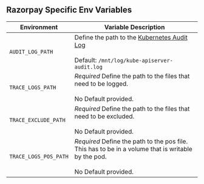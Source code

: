 ## Razorpay Specific Env Variables

Environment | Variable Description
----------- | --------------------
`AUDIT_LOG_PATH`|Define the path to the [Kubernetes Audit Log](https://kubernetes.io/docs/tasks/debug-application-cluster/audit/) <br/><br/> Default: `/mnt/log/kube-apiserver-audit.log`
`TRACE_LOGS_PATH`| *Required* Define the path to the files that need to be logged. <br/><br/> No Default provided. 
`TRACE_EXCLUDE_PATH`| *Required* Define the path to the files that need to be excluded. <br/><br/> No Default provided. 
`TRACE_LOGS_POS_PATH`| *Required* Define the path to the pos file. This has to be in a volume that is writable by the pod. <br/><br/> No Default provided. 